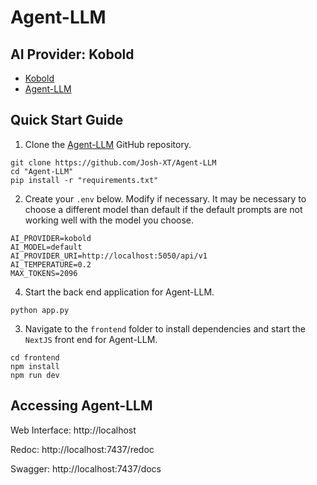 # Agent-LLM

## AI Provider: Kobold

- [Kobold](https://github.com/KoboldAI/KoboldAI-Client)
- [Agent-LLM](https://github.com/Josh-XT/Agent-LLM)

## Quick Start Guide

1. Clone the [Agent-LLM](https://github.com/Josh-XT/Agent-LLM) GitHub repository.


```
git clone https://github.com/Josh-XT/Agent-LLM
cd "Agent-LLM"
pip install -r "requirements.txt"
```

2. Create your `.env` below. Modify if necessary.  It may be necessary to choose a different model than default if the default prompts are not working well with the model you choose.



```
AI_PROVIDER=kobold
AI_MODEL=default
AI_PROVIDER_URI=http://localhost:5050/api/v1
AI_TEMPERATURE=0.2
MAX_TOKENS=2096

```

4. Start the back end application for Agent-LLM.



```
python app.py
```

3. Navigate to the `frontend` folder to install dependencies and start the `NextJS` front end for Agent-LLM.



```
cd frontend
npm install
npm run dev
```

## Accessing Agent-LLM

Web Interface: http://localhost

Redoc: http://localhost:7437/redoc

Swagger: http://localhost:7437/docs

